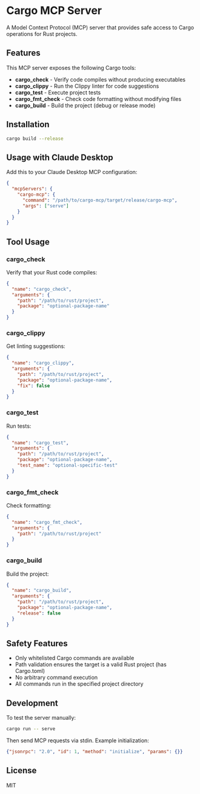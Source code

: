 # Cargo MCP Server

A Model Context Protocol (MCP) server that provides safe access to Cargo operations for Rust projects.

## Features

This MCP server exposes the following Cargo tools:

- **cargo_check** - Verify code compiles without producing executables
- **cargo_clippy** - Run the Clippy linter for code suggestions  
- **cargo_test** - Execute project tests
- **cargo_fmt_check** - Check code formatting without modifying files
- **cargo_build** - Build the project (debug or release mode)

## Installation

```bash
cargo build --release
```

## Usage with Claude Desktop

Add this to your Claude Desktop MCP configuration:

```json
{
  "mcpServers": {
    "cargo-mcp": {
      "command": "/path/to/cargo-mcp/target/release/cargo-mcp",
      "args": ["serve"]
    }
  }
}
```

## Tool Usage

### cargo_check
Verify that your Rust code compiles:
```json
{
  "name": "cargo_check",
  "arguments": {
    "path": "/path/to/rust/project",
    "package": "optional-package-name"
  }
}
```

### cargo_clippy  
Get linting suggestions:
```json
{
  "name": "cargo_clippy", 
  "arguments": {
    "path": "/path/to/rust/project",
    "package": "optional-package-name",
    "fix": false
  }
}
```

### cargo_test
Run tests:
```json
{
  "name": "cargo_test",
  "arguments": {
    "path": "/path/to/rust/project", 
    "package": "optional-package-name",
    "test_name": "optional-specific-test"
  }
}
```

### cargo_fmt_check
Check formatting:
```json
{
  "name": "cargo_fmt_check",
  "arguments": {
    "path": "/path/to/rust/project"
  }
}
```

### cargo_build
Build the project:
```json
{
  "name": "cargo_build",
  "arguments": {
    "path": "/path/to/rust/project",
    "package": "optional-package-name", 
    "release": false
  }
}
```

## Safety Features

- Only whitelisted Cargo commands are available
- Path validation ensures the target is a valid Rust project (has Cargo.toml)
- No arbitrary command execution
- All commands run in the specified project directory

## Development

To test the server manually:

```bash
cargo run -- serve
```

Then send MCP requests via stdin. Example initialization:

```json
{"jsonrpc": "2.0", "id": 1, "method": "initialize", "params": {}}
```

## License

MIT
